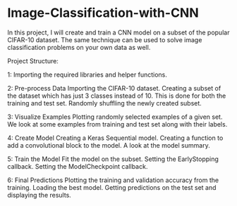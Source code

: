 # Image-Classification-with-CNN
In this project, I will create and train a CNN model on a subset of the popular CIFAR-10 dataset. The same technique can be used to solve image classification problems on your own data as well.

Project Structure:

1: Importing the required libraries and helper functions.

2: Pre-process Data
Importing the CIFAR-10 dataset.
Creating a subset of the dataset which has just 3 classes instead of 10. This is done for both the training and test set.
Randomly shuffling the newly created subset.

3: Visualize Examples
Plotting randomly selected examples of a given set.
We look at some examples from training and test set along with their labels.

4: Create Model
Creating a Keras Sequential model.
Creating a function to add a convolutional block to the model.
A look at the model summary.

5: Train the Model
Fit the model on the subset.
Setting the EarlyStopping callback.
Setting the ModelCheckpoint callback.

6: Final Predictions
Plotting the training and validation accuracy from the training.
Loading the best model.
Getting predictions on the test set and displaying the results.
